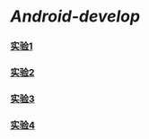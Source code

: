 # ***Android-develop***

### [实验1](./%E5%AE%9E%E9%AA%8C1/README.md)

### [实验2](./%E5%AE%9E%E9%AA%8C2/README.md)

### [实验3](./%E5%AE%9E%E9%AA%8C3/README.md)

### [实验4](./%E5%AE%9E%E9%AA%8C4/README.md)
